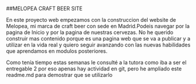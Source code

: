 ##MELOPEA CRAFT BEER SITE

En este proyecto web empezamos con la construccion del website de Melopea, mi marca de craft beer con sede en Madrid.Podeis navegar por la pagina de Inicio y por la pagina de nuestras cervezas. No he querido construir mas contenido porque es una pagina web que se va a publicar y a utilizar en la vida real y quiero seguir avanzando con las nuevas habilidades que aprendamos en modulos posteriores.

Como tenía tiempo estas semanas le consulté a la tutora como iba a ser el entregable 2 por eso apenas hay actividad en git, pero he ampliado este readme.md para demostrar que se utilizarlo